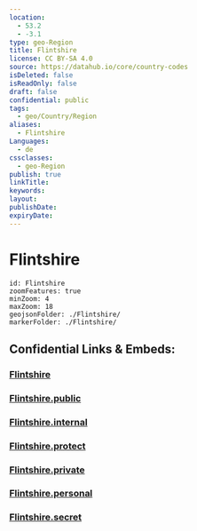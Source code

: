 ```yaml
---
location:
  - 53.2
  - -3.1
type: geo-Region
title: Flintshire
license: CC BY-SA 4.0
source: https://datahub.io/core/country-codes
isDeleted: false
isReadOnly: false
draft: false
confidential: public
tags:
  - geo/Country/Region
aliases:
  - Flintshire
Languages:
  - de
cssclasses:
  - geo-Region
publish: true
linkTitle:
keywords:
layout:
publishDate:
expiryDate:
---
```


# Flintshire

```leaflet
id: Flintshire
zoomFeatures: true 
minZoom: 4 
maxZoom: 18
geojsonFolder: ./Flintshire/
markerFolder: ./Flintshire/
```


## Confidential Links & Embeds: 

### [Flintshire](/_Standards/Earth/Continent/Europe/Europe~North/UK/Wales/counties~Wales/Flintshire.md) 

### [Flintshire.public](/_public/Earth/Continent/Europe/Europe~North/UK/Wales/counties~Wales/Flintshire.public.md) 

### [Flintshire.internal](/_internal/Earth/Continent/Europe/Europe~North/UK/Wales/counties~Wales/Flintshire.internal.md) 

### [Flintshire.protect](/_protect/Earth/Continent/Europe/Europe~North/UK/Wales/counties~Wales/Flintshire.protect.md) 

### [Flintshire.private](/_private/Earth/Continent/Europe/Europe~North/UK/Wales/counties~Wales/Flintshire.private.md) 

### [Flintshire.personal](/_personal/Earth/Continent/Europe/Europe~North/UK/Wales/counties~Wales/Flintshire.personal.md) 

### [Flintshire.secret](/_secret/Earth/Continent/Europe/Europe~North/UK/Wales/counties~Wales/Flintshire.secret.md)

